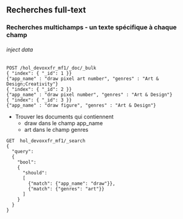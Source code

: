 ## Recherches full-text
### Recherches multichamps - un texte spécifique à chaque champ


###### inject data
```shell
POST /hol_devoxxfr_mf1/_doc/_bulk
{ "index": { "_id": 1 }}
{"app_name" : "draw pixel art number", "genres" : "Art & Design;Creativity"}
{ "index": { "_id": 2 }}
{"app_name" : "draw pixel number", "genres" : "Art & Design"}
{ "index": { "_id": 3 }}
{"app_name" : "draw figure", "genres" : "Art & Design"}
```

* Trouver les documents qui contiennent
    * draw dans le champ app_name
    * art dans le champ genres

```shell      
GET  hol_devoxxfr_mf1/_search
{
  "query": 
  {
    "bool": 
    {
      "should": 
      [
        {"match": {"app_name": "draw"}},
        {"match": {"genres": "art"}}
      ]  
    }
  }
}
```
